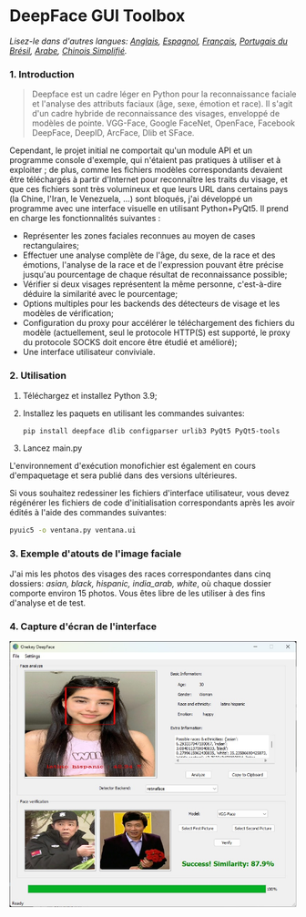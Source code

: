 # DeepFace GUI Toolbox



*Lisez-le dans d'autres langues: [Anglais](README.md), [Espagnol](README_es.md), [Français](README_fr.md), [Portugais du Brésil](README_pt-BR.md), [Arabe](README_ar.md), [Chinois Simplifié](README_zh-CN.md).*

### 1. Introduction

> Deepface est un cadre léger en Python pour la reconnaissance faciale et l'analyse des attributs faciaux (âge, sexe, émotion et race). Il s'agit d'un cadre hybride de reconnaissance des visages, enveloppé de modèles de pointe. VGG-Face, Google FaceNet, OpenFace, Facebook DeepFace, DeepID, ArcFace, Dlib et SFace.

Cependant, le projet initial ne comportait qu'un module API et un programme console d'exemple, qui n'étaient pas pratiques à utiliser et à exploiter ; de plus, comme les fichiers modèles correspondants devaient être téléchargés à partir d'Internet pour reconnaître les traits du visage, et que ces fichiers sont très volumineux et que leurs URL dans certains pays (la Chine, l'Iran, le Venezuela, ...) sont bloqués, j'ai développé un programme avec une interface visuelle en utilisant Python+PyQt5. Il prend en charge les fonctionnalités suivantes : 

- Représenter les zones faciales reconnues au moyen de cases rectangulaires; 
- Effectuer une analyse complète de l'âge, du sexe, de la race et des émotions, l'analyse de la race et de l'expression pouvant être précise jusqu'au pourcentage de chaque résultat de reconnaissance possible;
- Vérifier si deux visages représentent la même personne, c'est-à-dire déduire la similarité avec le pourcentage;
- Options multiples pour les backends des détecteurs de visage et les modèles de vérification;
- Configuration du proxy pour accélérer le téléchargement des fichiers du modèle (actuellement, seul le protocole HTTP(S) est supporté, le proxy du protocole SOCKS doit encore être étudié et amélioré);
- Une interface utilisateur conviviale.

### 2. Utilisation

1. Téléchargez et installez Python 3.9;

2. Installez les paquets en utilisant les commandes suivantes:

   ```bash
   pip install deepface dlib configparser urlib3 PyQt5 PyQt5-tools
   ```

3. Lancez main.py

L'environnement d'exécution monofichier est également en cours d'empaquetage et sera publié dans des versions ultérieures.

Si vous souhaitez redessiner les fichiers d'interface utilisateur, vous devez régénérer les fichiers de code d'initialisation correspondants après les avoir édités à l'aide des commandes suivantes:

```bash
pyuic5 -o ventana.py ventana.ui
```

### 3. Exemple d'atouts de l'image faciale

J'ai mis les photos des visages des races correspondantes dans cinq dossiers: *asian, black, hispanic, india_arab, white*, où chaque dossier comporte environ 15 photos. Vous êtes libre de les utiliser à des fins d'analyse et de test.

### 4. Capture d'écran de l'interface

![](scrshot.jpg)
